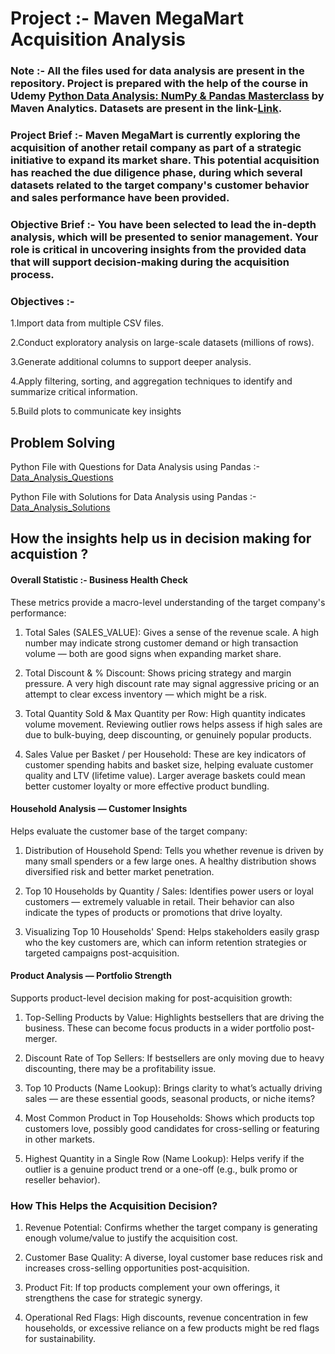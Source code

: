 # Project :- Maven MegaMart Acquisition Analysis

### Note :- All the files used for data analysis are present in the repository. Project is prepared with the help of the course in Udemy [Python Data Analysis: NumPy & Pandas Masterclass](https://www.udemy.com/course/python-pandas/) by Maven Analytics. Datasets are present in the link-[Link](https://drive.google.com/drive/u/0/folders/1LSaUhetg7Aq1411pQHI_w4qY7q_l-yzK).

### Project Brief :- Maven MegaMart is currently exploring the acquisition of another retail company as part of a strategic initiative to expand its market share. This potential acquisition has reached the due diligence phase, during which several datasets related to the target company's customer behavior and sales performance have been provided.

### Objective Brief :- You have been selected to lead the in-depth analysis, which will be presented to senior management. Your role is critical in uncovering insights from the provided data that will support decision-making during the acquisition process.

### Objectives :- 

1.Import data from multiple CSV files.

2.Conduct exploratory analysis on large-scale datasets (millions of rows).

3.Generate additional columns to support deeper analysis.

4.Apply filtering, sorting, and aggregation techniques to identify and summarize critical information.

5.Build plots to communicate key insights

## Problem Solving

Python File with Questions for Data Analysis using Pandas :-[Data_Analysis_Questions](https://github.com/aa-abhinavacharya/Data_Analysis_With_Python_Project_1/blob/main/Acquisition_Project_Questions.ipynb)

Python File with Solutions for Data Analysis using Pandas :-[Data_Analysis_Solutions](https://github.com/aa-abhinavacharya/Data_Analysis_With_Python_Project_1/blob/main/Acquistion_Project_Solutions.ipynb)

## How the insights help us in decision making for acquistion ?

#### Overall Statistic :-  Business Health Check

These metrics provide a macro-level understanding of the target company's performance:

1. Total Sales (SALES_VALUE):
Gives a sense of the revenue scale. A high number may indicate strong customer demand or high transaction volume — both are good signs when expanding market share.

2. Total Discount & % Discount:
Shows pricing strategy and margin pressure. A very high discount rate may signal aggressive pricing or an attempt to clear excess inventory — which might be a risk.

3. Total Quantity Sold & Max Quantity per Row:
High quantity indicates volume movement. Reviewing outlier rows helps assess if high sales are due to bulk-buying, deep discounting, or genuinely popular products.

4. Sales Value per Basket / per Household:
These are key indicators of customer spending habits and basket size, helping evaluate customer quality and LTV (lifetime value). Larger average baskets could mean better customer loyalty or more effective product bundling.

#### Household Analysis — Customer Insights

Helps evaluate the customer base of the target company:

1. Distribution of Household Spend: Tells you whether revenue is driven by many small spenders or a few large ones. A healthy distribution shows diversified risk and better market penetration.

2. Top 10 Households by Quantity / Sales: Identifies power users or loyal customers — extremely valuable in retail. Their behavior can also indicate the types of products or promotions that drive loyalty.

3. Visualizing Top 10 Households' Spend: Helps stakeholders easily grasp who the key customers are, which can inform retention strategies or targeted campaigns post-acquisition.

#### Product Analysis — Portfolio Strength

Supports product-level decision making for post-acquisition growth:

1. Top-Selling Products by Value: Highlights bestsellers that are driving the business. These can become focus products in a wider portfolio post-merger.

2. Discount Rate of Top Sellers: If bestsellers are only moving due to heavy discounting, there may be a profitability issue.

3. Top 10 Products (Name Lookup): Brings clarity to what’s actually driving sales — are these essential goods, seasonal products, or niche items?

4. Most Common Product in Top Households: Shows which products top customers love, possibly good candidates for cross-selling or featuring in other markets.

5. Highest Quantity in a Single Row (Name Lookup): Helps verify if the outlier is a genuine product trend or a one-off (e.g., bulk promo or reseller behavior).

###  How This Helps the Acquisition Decision?

1. Revenue Potential: Confirms whether the target company is generating enough volume/value to justify the acquisition cost.

2. Customer Base Quality: A diverse, loyal customer base reduces risk and increases cross-selling opportunities post-acquisition.

3. Product Fit: If top products complement your own offerings, it strengthens the case for strategic synergy.

4. Operational Red Flags: High discounts, revenue concentration in few households, or excessive reliance on a few products might be red flags for sustainability.






